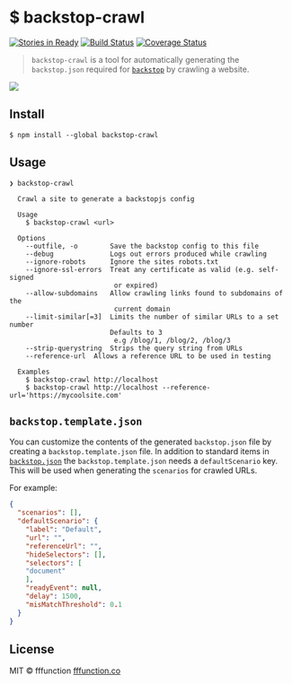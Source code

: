 # $ backstop-crawl
[![Stories in Ready](https://badge.waffle.io/fffunction/backstop-crawl.svg?label=ready&title=Ready)](http://waffle.io/fffunction/backstop-crawl) [![Build Status](https://travis-ci.org/fffunction/backstop-crawl.svg?branch=master)](https://travis-ci.org/fffunction/backstop-crawl) [![Coverage Status](https://coveralls.io/repos/github/fffunction/backstop-crawl/badge.svg?branch=master)](https://coveralls.io/github/fffunction/backstop-crawl?branch=master)

> `backstop-crawl` is a tool for automatically generating the `backstop.json` required for [`backstop`](https://github.com/garris/BackstopJS) by crawling a website.

![](http://i.imgur.com/yv57RDo.gif)

## Install

```
$ npm install --global backstop-crawl
```

## Usage

```
❯ backstop-crawl

  Crawl a site to generate a backstopjs config

  Usage
    $ backstop-crawl <url>

  Options
    --outfile, -o        Save the backstop config to this file
    --debug              Logs out errors produced while crawling
    --ignore-robots      Ignore the sites robots.txt
    --ignore-ssl-errors  Treat any certificate as valid (e.g. self-signed
                          or expired)
    --allow-subdomains   Allow crawling links found to subdomains of the
                          current domain
    --limit-similar[=3]  Limits the number of similar URLs to a set number
                         Defaults to 3
                          e.g /blog/1, /blog/2, /blog/3
    --strip-querystring  Strips the query string from URLs
    --reference-url  Allows a reference URL to be used in testing

  Examples
    $ backstop-crawl http://localhost
    $ backstop-crawl http://localhost --reference-url='https://mycoolsite.com'

```

## `backstop.template.json`
You can customize the contents of the generated `backstop.json` file by creating a `backstop.template.json` file. In addition to standard items in [`backstop.json`](https://github.com/garris/BackstopJS#working-with-your-config-file) the `backstop.template.json` needs a `defaultScenario` key. This will be used when generating the `scenarios` for crawled URLs.

For example:
```json
{
  "scenarios": [],
  "defaultScenario": {
  	"label": "Default",
  	"url": "",
  	"referenceUrl": "",
  	"hideSelectors": [],
  	"selectors": [
  	"document"
  	],
  	"readyEvent": null,
  	"delay": 1500,
  	"misMatchThreshold": 0.1
  }
}
```

## License

MIT © fffunction [fffunction.co](https://fffunction.co)

